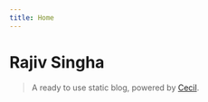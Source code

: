 ```yaml
---
title: Home
---
```


# Rajiv Singha

> A ready to use static blog, powered by [Cecil](https://cecil.app).
